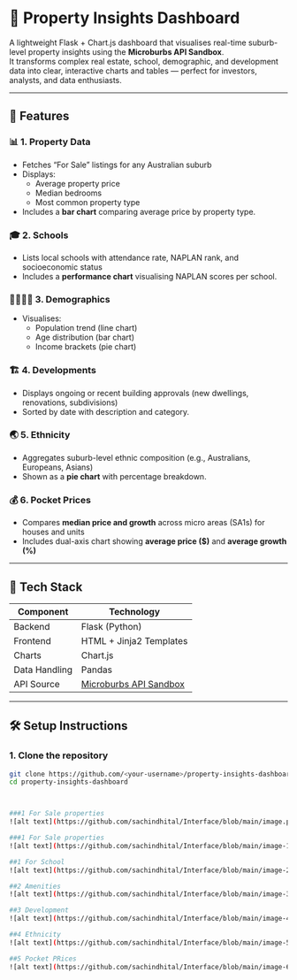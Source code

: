 # 🏡 Property Insights Dashboard

A lightweight Flask + Chart.js dashboard that visualises real-time suburb-level property insights using the **Microburbs API Sandbox**.  
It transforms complex real estate, school, demographic, and development data into clear, interactive charts and tables — perfect for investors, analysts, and data enthusiasts.

---

## 🚀 Features

### 📊 1. Property Data
- Fetches “For Sale” listings for any Australian suburb  
- Displays:
  - Average property price
  - Median bedrooms
  - Most common property type  
- Includes a **bar chart** comparing average price by property type.

### 🎓 2. Schools
- Lists local schools with attendance rate, NAPLAN rank, and socioeconomic status  
- Includes a **performance chart** visualising NAPLAN scores per school.

### 👨‍👩‍👧‍👦 3. Demographics
- Visualises:
  - Population trend (line chart)
  - Age distribution (bar chart)
  - Income brackets (pie chart)

### 🏗️ 4. Developments
- Displays ongoing or recent building approvals (new dwellings, renovations, subdivisions)
- Sorted by date with description and category.

### 🌏 5. Ethnicity
- Aggregates suburb-level ethnic composition (e.g., Australians, Europeans, Asians)
- Shown as a **pie chart** with percentage breakdown.

### 💰 6. Pocket Prices
- Compares **median price and growth** across micro areas (SA1s) for houses and units  
- Includes dual-axis chart showing **average price ($)** and **average growth (%)**

---

## 🧩 Tech Stack

| Component | Technology |
|------------|-------------|
| Backend | Flask (Python) |
| Frontend | HTML + Jinja2 Templates |
| Charts | Chart.js |
| Data Handling | Pandas |
| API Source | [Microburbs API Sandbox](https://www.microburbs.com.au/report_generator/api/) |

---

## 🛠️ Setup Instructions

### 1. Clone the repository
```bash
git clone https://github.com/<your-username>/property-insights-dashboard.git
cd property-insights-dashboard



###1 For Sale properties 
![alt text](https://github.com/sachindhital/Interface/blob/main/image.png)

###1 For Sale properties 
![alt text](https://github.com/sachindhital/Interface/blob/main/image-1.png)

##1 For School
![alt text](https://github.com/sachindhital/Interface/blob/main/image-2.png)

##2 Amenities 
![alt text](https://github.com/sachindhital/Interface/blob/main/image-3.png)

##3 Development 
![alt text](https://github.com/sachindhital/Interface/blob/main/image-4.png)

##4 Ethnicity 
![alt text](https://github.com/sachindhital/Interface/blob/main/image-5.png)

##5 Pocket PRices 
![alt text](https://github.com/sachindhital/Interface/blob/main/image-6.png)